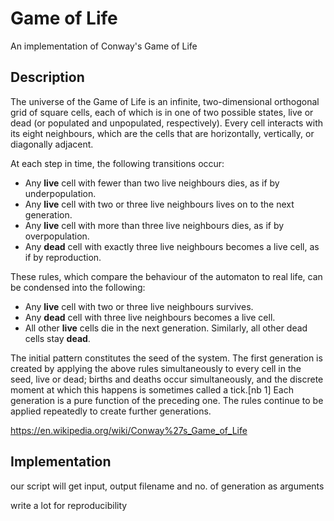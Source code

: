 # Game of Life
An implementation of Conway's Game of Life

## Description
The universe of the Game of Life is an infinite, two-dimensional orthogonal grid of square cells, each of which is in one of two possible states, live or dead (or populated and unpopulated, respectively). Every cell interacts with its eight neighbours, which are the cells that are horizontally, vertically, or diagonally adjacent. 

At each step in time, the following transitions occur:

* Any **live** cell with fewer than two live neighbours dies, as if by underpopulation.
* Any **live** cell with two or three live neighbours lives on to the next generation.
* Any **live** cell with more than three live neighbours dies, as if by overpopulation.
* Any **dead** cell with exactly three live neighbours becomes a live cell, as if by reproduction.

These rules, which compare the behaviour of the automaton to real life, can be condensed into the following:

* Any **live** cell with two or three live neighbours survives.
* Any **dead** cell with three live neighbours becomes a live cell.
* All other **live** cells die in the next generation. Similarly, all other dead cells stay **dead**.

The initial pattern constitutes the seed of the system. The first generation is created by applying the above rules simultaneously to every cell in the seed, live or dead; births and deaths occur simultaneously, and the discrete moment at which this happens is sometimes called a tick.[nb 1] Each generation is a pure function of the preceding one. The rules continue to be applied repeatedly to create further generations.

https://en.wikipedia.org/wiki/Conway%27s_Game_of_Life

## Implementation
our script will get input, output filename and no. of generation as arguments


write a lot for reproducibility